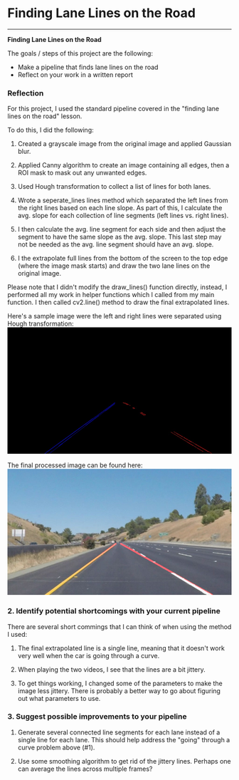# **Finding Lane Lines on the Road** 

---

**Finding Lane Lines on the Road**

The goals / steps of this project are the following:
* Make a pipeline that finds lane lines on the road
* Reflect on your work in a written report

### Reflection

For this project, I used the standard pipeline covered in the "finding lane lines on the road" lesson.

To do this, I did the following:

1) Created a grayscale image from the original image and applied Gaussian blur.

2) Applied Canny algorithm to create an image containing all edges, then a ROI mask to mask out any unwanted edges.

3) Used Hough transformation to collect a list of lines for both lanes.

4) Wrote a seperate_lines lines method which separated the left lines from the right lines based on each line slope.
   As part of this, I calculate the avg. slope for each collection of line segments (left lines vs. right lines).

5) I then calculate the avg. line segment for each side and then adjust the segment to have the same slope as the avg. slope.
   This last step may not be needed as the avg. line segment should have an avg. slope.

6) I the extrapolate full lines from the bottom of the screen to the top edge (where the image mask starts) and draw the two
   lane lines on the original image.

Please note that I didn't modify the draw_lines() function directly, instead, I performed all my work in helper functions
which I called from my main function. I then called cv2.line() method to draw the final extrapolated lines.

Here's a sample image were the left and right lines were separated using Hough transformation:
![alt text](https://github.com/osamasal/CarND-LaneLines-P1/blob/master/solidYellowCurve2_Hough.jpg)

The final processed image can be found here:
![alt text](https://github.com/osamasal/CarND-LaneLines-P1/blob/master/solidYellowCurve2.jpg)


### 2. Identify potential shortcomings with your current pipeline

There are several short commings that I can think of when using the method I used:

1) The final extrapolated line is a single line, meaning that it doesn't work very well when the car is going through
   a curve.

2) When playing the two videos, I see that the lines are a bit jittery.

3) To get things working, I changed some of the parameters to make the image less jittery. There is probably a better way to go 
   about figuring out what parameters to use.

### 3. Suggest possible improvements to your pipeline

1) Generate several connected line segments for each lane instead of a single line for each lane. This should help address 
   the "going" through a curve problem above (#1).

2) Use some smoothing algorithm to get rid of the jittery lines. Perhaps one can average the lines across multiple frames?